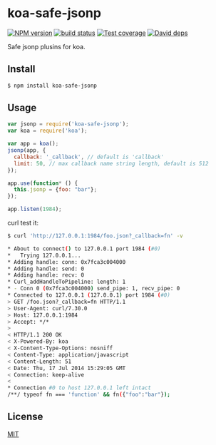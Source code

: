 koa-safe-jsonp
=======

[![NPM version][npm-image]][npm-url]
[![build status][travis-image]][travis-url]
[![Test coverage][codecov-image]][codecov-url]
[![David deps][david-image]][david-url]

[npm-image]: https://img.shields.io/npm/v/koa-safe-jsonp.svg?style=flat
[npm-url]: https://npmjs.org/package/koa-safe-jsonp
[travis-image]: https://img.shields.io/travis/koajs/koa-safe-jsonp.svg?style=flat
[travis-url]: https://travis-ci.org/koajs/koa-safe-jsonp
[codecov-image]: https://codecov.io/github/koajs/koa-safe-jsonp/coverage.svg?branch=master
[codecov-url]: https://codecov.io/github/koajs/koa-safe-jsonp?branch=master
[david-image]: https://img.shields.io/david/koajs/koa-safe-jsonp.svg?style=flat
[david-url]: https://david-dm.org/koajs/koa-safe-jsonp

Safe jsonp plusins for koa.

## Install

```bash
$ npm install koa-safe-jsonp
```

## Usage

```js
var jsonp = require('koa-safe-jsonp');
var koa = require('koa');

var app = koa();
jsonp(app, {
  callback: '_callback', // default is 'callback'
  limit: 50, // max callback name string length, default is 512
});

app.use(function* () {
  this.jsonp = {foo: "bar"};
});

app.listen(1984);
```

curl test it:

```bash
$ curl 'http://127.0.0.1:1984/foo.json?_callback=fn' -v

* About to connect() to 127.0.0.1 port 1984 (#0)
*   Trying 127.0.0.1...
* Adding handle: conn: 0x7fca3c004000
* Adding handle: send: 0
* Adding handle: recv: 0
* Curl_addHandleToPipeline: length: 1
* - Conn 0 (0x7fca3c004000) send_pipe: 1, recv_pipe: 0
* Connected to 127.0.0.1 (127.0.0.1) port 1984 (#0)
> GET /foo.json?_callback=fn HTTP/1.1
> User-Agent: curl/7.30.0
> Host: 127.0.0.1:1984
> Accept: */*
>
< HTTP/1.1 200 OK
< X-Powered-By: koa
< X-Content-Type-Options: nosniff
< Content-Type: application/javascript
< Content-Length: 51
< Date: Thu, 17 Jul 2014 15:29:05 GMT
< Connection: keep-alive
<
* Connection #0 to host 127.0.0.1 left intact
/**/ typeof fn === 'function' && fn({"foo":"bar"});
```

## License

[MIT](./LICENSE)
